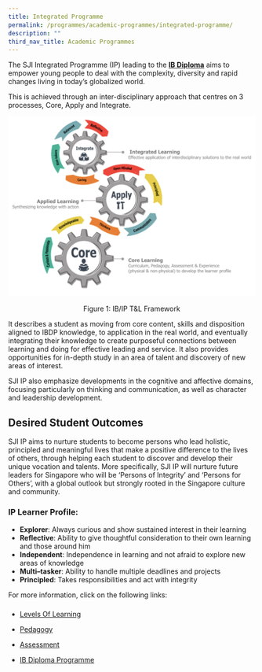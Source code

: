 ```yaml
---
title: Integrated Programme
permalink: /programmes/academic-programmes/integrated-programme/
description: ""
third_nav_title: Academic Programmes
---
```

The SJI Integrated Programme (IP) leading to the [**IB Diploma**](/programmes/academic-programmes/ib-diploma-programme) aims to empower young people to deal with the complexity, diversity and rapid changes living in today’s globalized world.

  

This is achieved through an inter-disciplinary approach that centres on 3 processes, Core, Apply and Integrate.

![IPIB T&L Framework](/images/IPIB%20T&L%20Framework.png)

<figcaption style="text-align:center;">Figure 1: IB/IP T&L Framework</figcaption>

  

It describes a student as moving from core content, skills and disposition aligned to IBDP knowledge, to application in the real world, and eventually integrating their knowledge to create purposeful connections between learning and doing for effective leading and service. It also provides opportunities for in-depth study in an area of talent and discovery of new areas of interest.

  

SJI IP also emphasize developments in the cognitive and affective domains, focusing particularly on thinking and communication, as well as character and leadership development.

  

Desired Student Outcomes
------------------------

SJI IP aims to nurture students to become persons who lead holistic, principled and meaningful lives that make a positive difference to the lives of others, through helping each student to discover and develop their unique vocation and talents. More specifically, SJI IP will nurture future leaders for Singapore who will be ‘Persons of Integrity’ and ‘Persons for Others’, with a global outlook but strongly rooted in the Singapore culture and community.

### IP Learner Profile:

*   **Explorer**: Always curious and show sustained interest in their learning
*   **Reflective**: Ability to give thoughtful consideration to their own learning and those around him
*   **Independent**: Independence in learning and not afraid to explore new areas of knowledge
*   **Multi–tasker**: Ability to handle multiple deadlines and projects
*   **Principled**: Takes responsibilities and act with integrity

  
For more information, click on the following links:

### 

*   [Levels Of Learning](https://www.sji.edu.sg/programmes/academic-programmes/integrated-programme/levels-of-learning)

*   [Pedagogy](https://www.sji.edu.sg/programmes/academic-programmes/integrated-programme/pedagogy)

*   [Assessment](https://www.sji.edu.sg/programmes/academic-programmes/integrated-programme/assessment)

*   [IB Diploma Programme](https://www.sji.edu.sg/programmes/academic-programmes/integrated-programme/ib-diploma-programme)